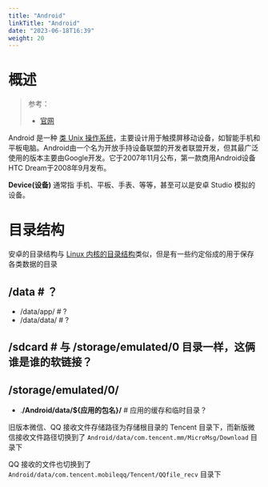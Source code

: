 ```yaml
---
title: "Android"
linkTitle: "Android"
date: "2023-06-18T16:39"
weight: 20
---
```


# 概述

> 参考：
>
> - [官网](https://www.android.com/)

Android 是一种 [类 Unix 操作系统](/docs/1.操作系统/0.操作系统/类%20Unix%20操作系统/类%20Unix%20操作系统.md)，主要设计用于触摸屏移动设备，如智能手机和平板电脑。Android由一个名为开放手持设备联盟的开发者联盟开发，但其最广泛使用的版本主要由Google开发。它于2007年11月公布，第一款商用Android设备HTC Dream于2008年9月发布。

**Device(设备)** 通常指 手机、平板、手表、等等，甚至可以是安卓 Studio 模拟的设备。

# 目录结构

安卓的目录结构与 [Linux 内核的目录结构](docs/1.操作系统/2.Kernel/6.Filesystem/FHS(文件系统层次标准).md)类似，但是有一些约定俗成的用于保存各类数据的目录

## /data # ？

- /data/app/ # ?
- /data/data/ # ?

## /sdcard # 与 /storage/emulated/0 目录一样，这俩谁是谁的软链接？

## /storage/emulated/0/

- .**/Android/data/${应用的包名}/** # 应用的缓存和临时目录？

旧版本微信、QQ 接收文件存储路径为存储根目录的 Tencent 目录下，而新版微信接收文件路径切换到了 `Android/data/com.tencent.mm/MicroMsg/Download` 目录下

QQ 接收的文件也切换到了 `Android/data/com.tencent.mobileqq/Tencent/QQfile_recv` 目录下